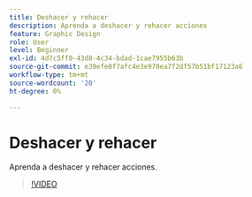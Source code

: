 ```yaml
---
title: Deshacer y rehacer
description: Aprenda a deshacer y rehacer acciones
feature: Graphic Design
role: User
level: Beginner
exl-id: 4d7c5ff0-43d8-4c34-bdad-1cae7955b63b
source-git-commit: e39efe0f7afc4e3e970ea7f2df57b51bf17123a6
workflow-type: tm+mt
source-wordcount: '20'
ht-degree: 0%

---
```


# Deshacer y rehacer

Aprenda a deshacer y rehacer acciones.

>[!VIDEO](https://video.tv.adobe.com/v/3420216?quality=12&learn=on&hidetitle=true)
